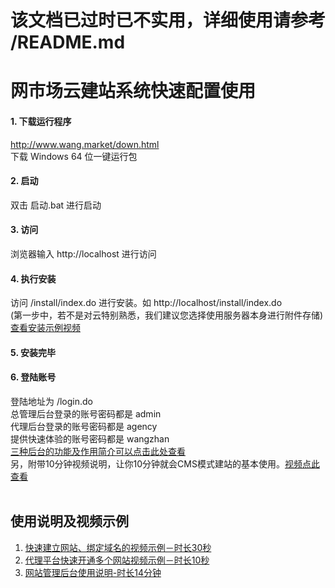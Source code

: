 
# 该文档已过时已不实用，详细使用请参考 /README.md

# 网市场云建站系统快速配置使用

#### 1. 下载运行程序
http://www.wang.market/down.html  
下载 Windows 64 位一键运行包
#### 2. 启动
双击 启动.bat 进行启动<br/>

#### 3. 访问
浏览器输入
http://localhost 进行访问<br/>

#### 4. 执行安装
访问 /install/index.do 进行安装。如 http://localhost/install/index.do<br/>
(第一步中，若不是对云特别熟悉，我们建议您选择使用服务器本身进行附件存储)<br/>
[查看安装示例视频](https://v.qq.com/x/page/c053533596l.html)

#### 5. 安装完毕
#### 6. 登陆账号
登陆地址为 /login.do<br/>
总管理后台登录的账号密码都是 admin<br/>
代理后台登录的账号密码都是 agency<br/>
提供快速体验的账号密码都是 wangzhan<br/>
[三种后台的功能及作用简介可以点击此处查看](http://www.wang.market/2524.html)
<br/>
另，附带10分钟视频说明，让你10分钟就会CMS模式建站的基本使用。[视频点此查看](https://v.qq.com/x/page/k0516y0fouw.html)<br/>
<br/>


## 使用说明及视频示例

1. [快速建立网站、绑定域名的视频示例－时长30秒](http://www.wang.market/2525.html)
2. [代理平台快速开通多个网站视频示例－时长10秒](https://v.qq.com/x/page/a0535dso42a.html)
3. [网站管理后台使用说明-时长14分钟](https://v.qq.com/x/page/k0516y0fouw.html)



